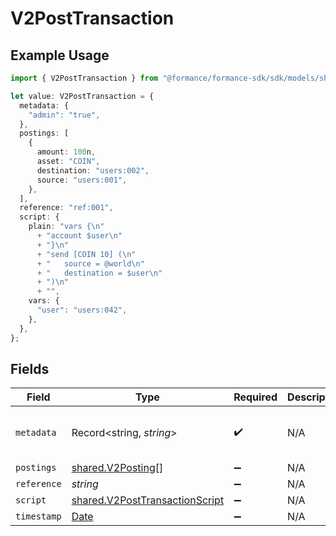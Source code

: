 # V2PostTransaction

## Example Usage

```typescript
import { V2PostTransaction } from "@formance/formance-sdk/sdk/models/shared";

let value: V2PostTransaction = {
  metadata: {
    "admin": "true",
  },
  postings: [
    {
      amount: 100n,
      asset: "COIN",
      destination: "users:002",
      source: "users:001",
    },
  ],
  reference: "ref:001",
  script: {
    plain: "vars {\n"
      + "account $user\n"
      + "}\n"
      + "send [COIN 10] (\n"
      + "	source = @world\n"
      + "	destination = $user\n"
      + ")\n"
      + "",
    vars: {
      "user": "users:042",
    },
  },
};
```

## Fields

| Field                                                                                         | Type                                                                                          | Required                                                                                      | Description                                                                                   | Example                                                                                       |
| --------------------------------------------------------------------------------------------- | --------------------------------------------------------------------------------------------- | --------------------------------------------------------------------------------------------- | --------------------------------------------------------------------------------------------- | --------------------------------------------------------------------------------------------- |
| `metadata`                                                                                    | Record<string, *string*>                                                                      | :heavy_check_mark:                                                                            | N/A                                                                                           | {<br/>"admin": "true"<br/>}                                                                   |
| `postings`                                                                                    | [shared.V2Posting](../../../sdk/models/shared/v2posting.md)[]                                 | :heavy_minus_sign:                                                                            | N/A                                                                                           |                                                                                               |
| `reference`                                                                                   | *string*                                                                                      | :heavy_minus_sign:                                                                            | N/A                                                                                           | ref:001                                                                                       |
| `script`                                                                                      | [shared.V2PostTransactionScript](../../../sdk/models/shared/v2posttransactionscript.md)       | :heavy_minus_sign:                                                                            | N/A                                                                                           |                                                                                               |
| `timestamp`                                                                                   | [Date](https://developer.mozilla.org/en-US/docs/Web/JavaScript/Reference/Global_Objects/Date) | :heavy_minus_sign:                                                                            | N/A                                                                                           |                                                                                               |